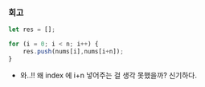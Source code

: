 ### 회고 

```javascript
let res = [];

for (i = 0; i < n; i++) {
    res.push(nums[i],nums[i+n]);
}
```
- 와..!! 왜 index 에 i+n 넣어주는 걸 생각 못했을까? 신기하다.
